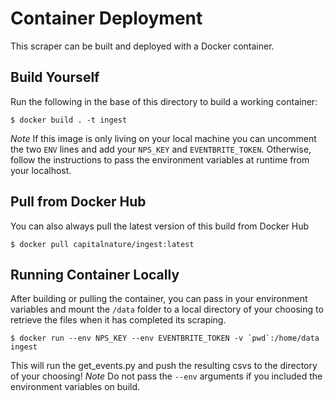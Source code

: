 # Container Deployment
This scraper can be built and deployed with a Docker container.

## Build Yourself
Run the following in the base of this directory to build a working container:
```shell
$ docker build . -t ingest
```
*Note* If this image is only living on your local machine you can uncomment the two `ENV` lines and add your `NPS_KEY` and `EVENTBRITE_TOKEN`. Otherwise, follow the instructions to pass the environment variables at runtime from your localhost.

## Pull from Docker Hub
You can also always pull the latest version of this build from Docker Hub
```shell
$ docker pull capitalnature/ingest:latest
```

## Running Container Locally
After building or pulling the container, you can pass in your environment variables and mount the `/data` folder to a local directory of your choosing to retrieve the files when it has completed its scraping.
```shell
$ docker run --env NPS_KEY --env EVENTBRITE_TOKEN -v `pwd`:/home/data ingest
```
This will run the get_events.py and push the resulting csvs to the directory of your choosing!
*Note* Do not pass the `--env` arguments if you included the environment variables on build.
